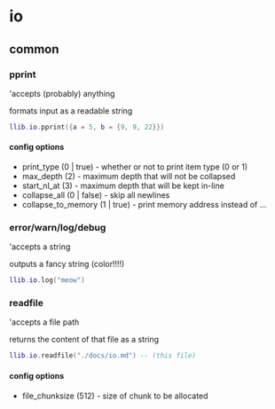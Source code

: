 # io 

## common 

### pprint

'accepts (probably) anything

formats input as a readable string

```lua
llib.io.pprint({a = 5, b = {9, 9, 22}})
```

#### config options

- print_type (0 | true) - whether or not to print item type (0 or 1)
- max_depth (2) - maximum depth that will not be collapsed
- start_nl_at (3) - maximum depth that will be kept in-line
- collapse_all (0 | false) - skip all newlines
- collapse_to_memory (1 | true) - print memory address instead of ...
### error/warn/log/debug 

'accepts a string 

outputs a fancy string (color!!!!)

```lua
llib.io.log("meow")
```

### readfile 

'accepts a file path

returns the content of that file as a string 

```lua
llib.io.readfile("./docs/io.md") -- (this file)
```
#### config options 

- file_chunksize (512) - size of chunk to be allocated

